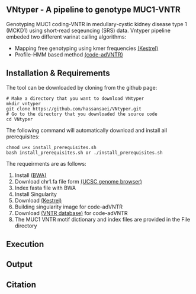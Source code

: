 ## VNtyper - A pipeline to genotype MUC1-VNTR 
Genotyping MUC1 coding-VNTR in medullary-cystic kidney disease type 1  (MCKD1) using short-read seqeuncing (SRS) data. Vntyper pipeline embeded two different varinat calling algorithms:
- Mapping free genotyping using kmer frequencies [(Kestrel)](https://github.com/paudano/kestrel)
- Profile-HMM based method [(code-adVNTR)](https://github.com/mehrdadbakhtiari/adVNTR/tree/enhanced_hmm)

## Installation & Requirements
The tool can be downloaded by cloning from the github page:

```bashscript
# Make a directory that you want to download VNtyper
mkdir vntyper
git clone https://github.com/hassansaei/VNtyper.git
# Go to the directory that you downloaded the source code
cd VNtyper
```
The following command will automatically download and install all prerequisites:
```bashscrip
chmod u+x install_prerequisites.sh
bash install_prerequisites.sh or ./install_prerequisites.sh
```
The requeirments are as follows:
1. Install [(BWA)](https://bio-bwa.sourceforge.net/)
2. Download chr1.fa file form [(UCSC genome browser)](https://hgdownload.soe.ucsc.edu/goldenPath/hg19/chromosomes/chr1.fa.gz)
3. Index fasta file with BWA
4. Install Singularity
5. Download [(Kestrel)](https://github.com/paudano/kestrel)
6. Building singularity image for code-adVNTR
7. Download [(VNTR database)](https://cseweb.ucsd.edu/~mbakhtia/adVNTR/vntr_data_genic_loci.zip) for code-adVNTR
8. The MUC1 VNTR motif dictionary and index files are provided in the File directory


## Execution



## Output



## Citation


